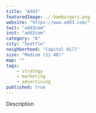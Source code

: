 ```yaml
---
title: "Add3"
featuredImage: ./-hamburgers.png
website: "https://www.add3.com/"
twit: "add3com"
inst: "add3com"
category: "A"
city: "Seattle"
neighborhood: "Capitol Hill"
size: "Medium (11-40)"
map: ""
tags:
    - strategy
    - marketing
    - advertising
published: true
---
```


Description
